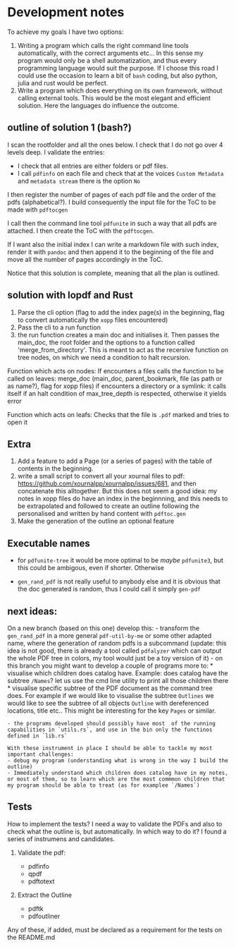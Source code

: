 # Development notes

To achieve my goals I have two options:

1. Writing a program which calls the right command line tools automatically, with the correct arguments etc... In this sense my program would only be a shell automatization, and thus every programming language would suit the purpose. If I choose this road I could use the occasion to learn a bit of `bash` coding, but also python, julia and rust would be perfect.
2. Write a program which does everything on its own framework, without calling external tools. This would be the most elegant and efficient solution. Here the languages do influence the outcome.

## outline of solution 1 (bash?)

I scan the rootfolder and all the ones below. I check that I do not go over 4 levels deep. I validate the entries:
- I check that all entries are either folders or pdf files.
- I call `pdfinfo` on each file and check that at the voices `Custom Metadata` and `metadata stream` there is the option `No`

I then register the number of pages of each pdf file and the order of the pdfs (alphabetical?). I build consequently the input file for the ToC to be made with `pdftocgen`

I call then the command line tool `pdfunite` in such a way that all pdfs are attached. I then create the ToC with the `pdftocgen`.

If I want also the initial index I can write a markdown file with such index, render it with `pandoc` and then append it to the beginning of the file and move all the number of pages accordingly in the ToC.

Notice that this solution is complete, meaning that all the plan is outlined.

## solution with lopdf and Rust

1. Parse the cli option (flag to add the index page(s) in the beginning, flag to convert automatically the `xopp` files encountered)
2. Pass the cli to a run function
3. the run function creates a main doc and initialises it. Then passes the main_doc, the root folder and the options to a function called 'merge_from_directory'. This is meant to act as the recersive function on tree nodes, on which we need a condition to halt recursion. 

Function which acts on nodes:
    If encounters a files calls the function to be called on leaves: merge_doc (main_doc, parent_bookmark, file (as path or as name?), flag for xopp files)
    if encounters a directory or a symlink: it calls itself if an halt condition of max_tree_depth is respected, otherwise it yields error

Function which acts on leafs:
    Checks that the file is `.pdf` marked and tries to open it

## Extra

1. Add a feature to add a Page (or a series of pages) with the table of contents in the beginning.
2. write a small script to convert all your xournal files to pdf: https://github.com/xournalpp/xournalpp/issues/681, and then concatenate this alltogether. But this does not seem a good idea: my notes in xopp files do have an index in the beginnning, and this needs to be extrapolated and followed to create an outline following the personalised and written by hand content with `pdftoc.gen`
3. Make the generation of the outline an optional feature

## Executable names

- for `pdfunite-tree` it would be more optimal to be *maybe* `pdfunite3`, but this could be ambigous, even if shorter. Otherwise

- `gen_rand_pdf` is not really useful to anybody else and it is obvious that the doc generated is random, thus I could call it simply `gen-pdf`

## next ideas:

On a new branch (based on this one) develop this:
    - transform the `gen_rand_pdf` in a more general `pdf-util-by-me` or some other adapted name, where the generation of random pdfs is a subcommand (update: this idea is not good, there is already a tool called `pdfalyzer` which can output the whole PDF tree in colors, my tool would just be a toy version of it)
    - on this branch you might want to develop a couple of programs more to: 
        * visualise which children does catalog have. Example: does catalog have the subtree `/Names`? let us use the cmd line utility to print all those children there
        * visualise specific subtree of the PDF document as the command tree does. For example if we would like to visualise the subtree `Outlines` we would like to see the subtree of all objects `Outline` with dereferenced locations, title etc.. This might be interesting for the key `Pages` or similar.

    - the programs developed should possibly have most  of the running capabilities in `utils.rs`, and use in the bin only the functinos defined in `lib.rs`

    With these instrument in place I should be able to tackle my most important challenges: 
    - debug my program (understanding what is wrong in the way I build the outline)
    - Immediately understand which children does catalog have in my notes, or most of them, so to learn which are the most commmon children that my program should be able to treat (as for examplee `/Names`)


## Tests

How to implement the tests? I need a way to validate the PDFs and also to check what the outline is, but automatically. In which way to do it? I found a series of instrumens and candidates.

1. Validate the pdf:
    * pdfinfo
    * qpdf
    * pdftotext

2. Extract the Outline
    * pdftk
    * pdfoutliner

Any of these, if added, must be declared as a requirement for the tests on the README.md